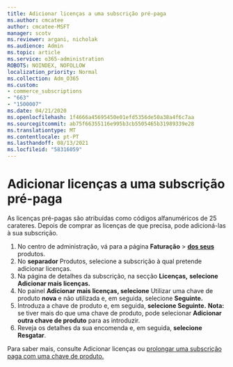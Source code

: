 ```yaml
---
title: Adicionar licenças a uma subscrição pré-paga
ms.author: cmcatee
author: cmcatee-MSFT
manager: scotv
ms.reviewer: argani, nicholak
ms.audience: Admin
ms.topic: article
ms.service: o365-administration
ROBOTS: NOINDEX, NOFOLLOW
localization_priority: Normal
ms.collection: Adm_O365
ms.custom:
- commerce_subscriptions
- "663"
- "1500007"
ms.date: 04/21/2020
ms.openlocfilehash: 1f4666a45695450e01efd5356de50a38a4f6c7aa
ms.sourcegitcommit: ab75f66355116e995b3cb5505465b31989339e28
ms.translationtype: MT
ms.contentlocale: pt-PT
ms.lasthandoff: 08/13/2021
ms.locfileid: "58316059"
---
```

# <a name="add-seats-to-a-prepaid-subscription"></a>Adicionar licenças a uma subscrição pré-paga

As licenças pré-pagas são atribuídas como códigos alfanuméricos de 25 carateres. Depois de comprar as licenças de que precisa, pode adicioná-las à sua subscrição.

1. No centro de administração, vá para a página **Faturação**  >  **[dos seus](https://go.microsoft.com/fwlink/p/?linkid=842054)** produtos.
2. No **separador** Produtos, selecione a subscrição à qual pretende adicionar licenças.
3. Na página de detalhes da subscrição, na secção **Licenças,** **selecione Adicionar mais licenças.**
4. No painel **Adicionar mais licenças, selecione** Utilizar uma chave de produto **nova** e não utilizada e, em seguida, selecione **Seguinte.**
5. Introduza a chave de produto e, em seguida, **selecione Seguinte.**
    **Nota:** se tiver mais do que uma chave de produto, pode selecionar **Adicionar outra chave de produto** para as introduzir.
6. Reveja os detalhes da sua encomenda e, em seguida, **selecione Resgatar**.

Para saber mais, consulte Adicionar licenças ou [prolongar uma subscrição paga com uma chave de produto.](https://docs.microsoft.com/microsoft-365/commerce/licenses/add-licenses-using-product-key)